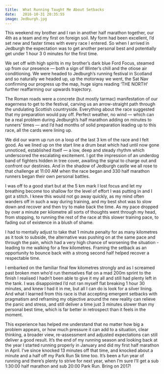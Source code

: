 ```yaml
---
title:  What Running Taught Me About Setbacks
date:   2016-10-31 20:35:55
image: Jedburgh.jpg
---
```



This weekend my brother and I ran in another half marathon together, our 4th as a team and my first on foreign soil. My form had been excellent, I’d set new and faster times with every race I entered. So when I arrived in Jedburgh the expectation was to get another personal best and potentially get under 1 hour 3 0 minutes for the first time. 
 
We set off with high spirits in my brother’s dark blue Ford Focus, steamed up from our presence — both a sign of Winter’s chill and the otiose air conditioning. We were headed to Jedburgh’s running festival in Scotland and so naturally we headed up, up the motorway we went, the Sat Nav confirming our progress up the map, huge signs reading ‘THE NORTH’ further reaffarming our upwards trajectory.

The Roman roads were a concrete (but mostly tarmac) manifestation of our eagerness to get to the festival, carving us an arrow-straight path through the undulating Scottish countryside. Everything about the race suggested that my preparation would pay off. Perfect weather, no wind — which can be a real problem during Jedburgh’s half marathon adding on minutes to runners’ times — and I’d had months of solid preparation leading up to this race, all the cards were lining up. 

We did our warm up run on a loop of the last 3 km of the race and I felt good. As we lined up on the start line a drum beat which had until now gone unnoticed, established itself — a low, deep and steady rhythm which underscored the escalating excitement.  I got the impression of an underdog band of fighters hidden in tree cover, awaiting the signal to charge out and confront our destinies. And in the shadow of Jedburgh castle we all rose to that challenge at 11:00 AM when the race began and 330 half marathon runners began their own personal battles.

I was off to a good start but at the 5 km mark I lost focus and let my breathing become too shallow for the level of effort I was putting in and I got a stitch. I knew this would not go away quickly, as my mind often wanders off in such a way during training, and my best shot was to slow down and recover and then try to make back the time. As my pace dropped by over a minute per kilometre all sorts of thoughts went through my head, from stopping, to running the rest of the race at this slower training pace, to fading out of existence in a blush of shame. 

I had to mentally adjust to take that 1 minute penalty for as many kilometres as it took to subside, the alternative was pushing on at the same pace and through the pain, which had a very high chance of worsening the situation - leading to me walking for a few kilometres. Framing the setback as an opportunity to bounce back with a strong second half helped recover a respectable time. 

I embarked on the familiar final few kilometres strongly and as I screamed past broken men who’d run themselves flat on a mad 200m sprint to the finish I realised I hadn’t been able to give it my all and still had plenty left in the tank. I was disappointed I’d not ran myself flat breaking 1 hour 30 minutes, and knew I had it in me, but all I can do is look for a silver lining. And what I learned from this race is that accepting emergent setbacks with pragmatism and reframing my objective around the new reality can relieve the panic and stress, and still deliver a time just 3 minutes slower than my personal best time, which is far better in retrospect than it feels in the moment. 

This experience has helped me understand that no matter how big a problem appears, or how much pressure it can add to a situation, clear thinking, a broader view, re-assessment and adjusted expectations can still deliver a good result. It’s the end of my running season and looking back at the year I started running properly in January and did my first half marathon in April. I’ve since knocked 13 minutes off that time, and knocked about a minute and a half off my Park Run 5k time too. It’s been a fun year of running and there’s plenty to strive for next year, when I’m sure I’ll get a sub 1:30:00 half marathon and sub 20:00 Park Run. Bring on 2017!




